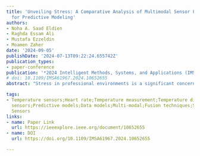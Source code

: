 ```yaml
---
title: 'Unveiling Stress: A Comparative Analysis of Multimodal Sensor Fusion Techniques
  for Predictive Modeling'
authors:
- Noha A. Saad Eldien
- Raghda Essam Ali
- Mustafa Ezzeldin
- Moamen Zaher
date: '2024-09-05'
publishDate: '2024-07-13T09:22:24.655742Z'
publication_types:
- paper-conference
publication: '*2024 Intelligent Methods, Systems, and Applications (IMSA)*'
# doi: 10.1109/IMSA61967.2024.10652655
abstract: "Stress in professional environments is a significant concern. Medical professionals are particularly vulnerable to stress, especially during emergencies. Nurses hold a vital position in delivering care within hospital settings. It's crucial to anticipate stress levels among nurses to help them perform their duties effectively and avoid the long-term impacts of stress. This study seeks to explore how body sensors and machine learning techniques can be employed to monitor physiological signs and identify stress levels among nurses. It utilizes a benchmark dataset collected from 15 different nurses, including signals such as heart rate (HR), Electrodermal Activity (EDA), and Skin Temperature alongside location data extracted by an accelerometer. This study explores several fusion strategies, such as data, model, and prediction fusion levels to improve the accuracy and reliability of stress prediction models. Through a comparative analysis, this paper highlights the strengths and limitations of diverse fusion techniques. shedding light on their efficacy in capturing the nuanced features of stress. The findings offer valuable insights into the optimization of multimodal sensor fusion for enhanced stress prediction, creating pathways for reliable frameworks in the healthcare domain. This research conducted a comparative study between 3 different levels: data-fusion, model-fusion, and prediction-fusion. Prediction-level fusion outperformed both model-level fusion by 1.97% and data-level fusion by 1.26%."

tags:
- Temperature sensors;Heart rate;Temperature measurement;Temperature distribution;Multimodal
  sensors;Predictive models;Data models;Multi-modal;Fusion techniques;Stress Detection;Body
  Sensors
links:
- name: Paper Link
  url: https://ieeexplore.ieee.org/document/10652655
- name: DOI
  url: https://doi.org/10.1109/IMSA61967.2024.10652655

---
```

